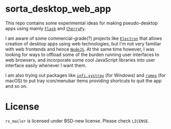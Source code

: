 # sorta_desktop_web_app

This repo contains some experimental ideas for making pseudo-desktop apps using mainly [`Flask`](http://http://flask.pocoo.org/) and [`CherryPy`](http://cherrypy.org/). 

I am aware of some commercial-grade(?) projects like [`Electron`](https://electronjs.org/) that allows creation of desktop apps using web technologies, but I'm not very familiar with web frontends and hence [`NodeJS`](https://nodejs.org). At the same time however, I was looking for ways to offload some of the burden running user interfaces to web browsers, and incorporate some cool JavaScript libraries into user interface easily whenever I want them.

I am also trying out packages like [`infi.systray`](https://github.com/Infinidat/infi.systray) (for Windows) and [`rumps`](https://github.com/jaredks/rumps) (for macOS) to put tray icon/menubar items providing shortcuts to quit the app and so on.

# License

`rs_mailer` is licensed under BSD-new license. Please check `LICENSE`.
